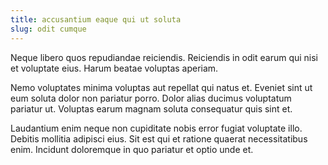 ```yaml
---
title: accusantium eaque qui ut soluta
slug: odit cumque
---
```


Neque libero quos repudiandae reiciendis. Reiciendis in odit earum qui nisi et voluptate eius. Harum beatae voluptas aperiam.

Nemo voluptates minima voluptas aut repellat qui natus et. Eveniet sint ut eum soluta dolor non pariatur porro. Dolor alias ducimus voluptatum pariatur ut. Voluptas earum magnam soluta consequatur quis sint et.

Laudantium enim neque non cupiditate nobis error fugiat voluptate illo. Debitis mollitia adipisci eius. Sit est qui et ratione quaerat necessitatibus enim. Incidunt doloremque in quo pariatur et optio unde et.
